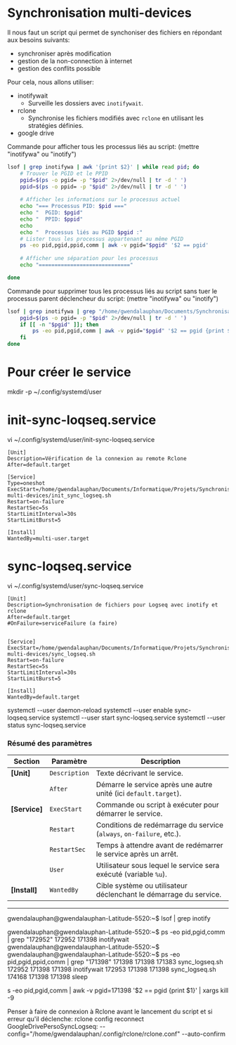 # Synchronisation multi-devices

Il nous faut un script qui permet de synchoniser des fichiers en répondant aux besoins suivants:
- synchroniser après modification
- gestion de la non-connection à internet
- gestion des conflits possible


Pour cela, nous allons utiliser:
- inotifywait
	- Surveille les dossiers avec `inotifywait`.
- rclone
	- Synchronise les fichiers modifiés avec `rclone` en utilisant les stratégies définies.
- google drive






Commande pour afficher tous les processus liés au script: (mettre "inotifywa" ou "inotify")
```bash
lsof | grep inotifywa | awk '{print $2}' | while read pid; do
    # Trouver le PGID et le PPID
    pgid=$(ps -o pgid= -p "$pid" 2>/dev/null | tr -d ' ')
    ppid=$(ps -o ppid= -p "$pid" 2>/dev/null | tr -d ' ')
    
    # Afficher les informations sur le processus actuel
    echo "=== Processus PID: $pid ==="
    echo "  PGID: $pgid"
    echo "  PPID: $ppid"
    echo
	echo "  Processus liés au PGID $pgid :"
    # Lister tous les processus appartenant au même PGID
    ps -eo pid,pgid,ppid,comm | awk -v pgid="$pgid" '$2 == pgid'
    
    # Afficher une séparation pour les processus
    echo "============================="

done
```

Commande pour supprimer tous les processus liés au script sans tuer le processus parent déclencheur du script: (mettre "inotifywa" ou "inotify")

```bash
lsof | grep inotifywa | grep "/home/gwendalauphan/Documents/Synchronisation-multi-devices" | awk '{print $2}' | while read pid; do
    pgid=$(ps -o pgid= -p "$pid" 2>/dev/null | tr -d ' ')
    if [[ -n "$pgid" ]]; then
        ps -eo pid,pgid,comm | awk -v pgid="$pgid" '$2 == pgid {print $1}' | xargs -r kill -9
    fi
done
```



# Pour créer le service

mkdir -p ~/.config/systemd/user

# init-sync-loqseq.service 

vi ~/.config/systemd/user/init-sync-loqseq.service 

```
[Unit]
Description=Vérification de la connexion au remote Rclone
After=default.target

[Service]
Type=oneshot
ExecStart=/home/gwendalauphan/Documents/Informatique/Projets/Synchronisation-multi-devices/init_sync_logseq.sh
Restart=on-failure
RestartSec=5s
StartLimitInterval=30s
StartLimitBurst=5

[Install]
WantedBy=multi-user.target
```

# sync-loqseq.service 

vi ~/.config/systemd/user/sync-loqseq.service 

```
[Unit]
Description=Synchronisation de fichiers pour Logseq avec inotify et rclone
After=default.target
#OnFailure=serviceFailure (a faire)


[Service]
ExecStart=/home/gwendalauphan/Documents/Informatique/Projets/Synchronisation-multi-devices/sync_logseq.sh
Restart=on-failure
RestartSec=5s
StartLimitInterval=30s
StartLimitBurst=5

[Install]
WantedBy=default.target
```

systemctl --user daemon-reload
systemctl --user enable sync-loqseq.service 
systemctl --user start sync-loqseq.service 
systemctl --user status sync-loqseq.service 


### **Résumé des paramètres**

| Section    | Paramètre       | Description                                                                 |
|------------|-----------------|-----------------------------------------------------------------------------|
| **[Unit]** | `Description`   | Texte décrivant le service.                                                 |
|            | `After`         | Démarre le service après une autre unité (ici `default.target`).            |
| **[Service]** | `ExecStart`     | Commande ou script à exécuter pour démarrer le service.                     |
|            | `Restart`       | Conditions de redémarrage du service (`always`, `on-failure`, etc.).         |
|            | `RestartSec`    | Temps à attendre avant de redémarrer le service après un arrêt.              |
|            | `User`          | Utilisateur sous lequel le service sera exécuté (variable `%u`).            |
| **[Install]** | `WantedBy`      | Cible système ou utilisateur déclenchant le démarrage du service.           |

---


gwendalauphan@gwendalauphan-Latitude-5520:~$ lsof | grep inotify 

gwendalauphan@gwendalauphan-Latitude-5520:~$ ps -eo pid,pgid,comm | grep "172952"
 172952  171398 inotifywait
gwendalauphan@gwendalauphan-Latitude-5520:~$ 
gwendalauphan@gwendalauphan-Latitude-5520:~$ ps -eo pid,pgid,ppid,comm | grep "171398"
 171398  171398  171383 sync_logseq.sh
 172952  171398  171398 inotifywait
 172953  171398  171398 sync_logseq.sh
 174168  171398  171398 sleep

 s -eo pid,pgid,comm | awk -v pgid=171398 '$2 == pgid {print $1}' | xargs kill -9




Penser à faire de connexion à Rclone avant le lancement du script et si erreur qu'il déclenche:
rclone config reconnect GoogleDrivePersoSyncLogseq: --config="/home/gwendalauphan/.config/rclone/rclone.conf" --auto-confirm



    
